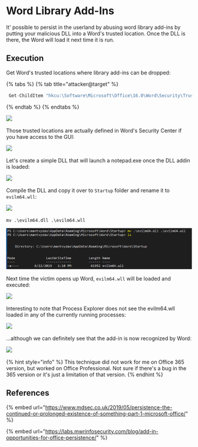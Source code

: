 # Word Library Add-Ins

It' possible to persist in the userland by abusing word library add-ins by putting your malicious DLL into a Word's trusted location. Once the DLL is there, the Word will load it next time it is run.

## Execution

Get Word's trusted locations where library add-ins can be dropped:

{% tabs %}
{% tab title="attacker@target" %}
```csharp
 Get-ChildItem "hkcu:\Software\Microsoft\Office\16.0\Word\Security\Trusted Locations"
```
{% endtab %}
{% endtabs %}

![](../../.gitbook/assets/annotation-2019-06-22-121402.png)

Those trusted locations are actually defined in Word's Security Center if you have access to the GUI:

![](../../.gitbook/assets/annotation-2019-06-22-121426.png)

Let's create a simple DLL that will launch a notepad.exe once the DLL addin is loaded:

![](../../.gitbook/assets/annotation-2019-06-22-143558.png)

Compile the DLL and copy it over to `Startup` folder and rename it to `evilm64.wll`:

![](../../.gitbook/assets/annotation-2019-06-22-121537.png)

```
mv .\evilm64.dll .\evilm64.wll
```

![](<../../.gitbook/assets/Annotation 2019-06-22 144024 (1).png>)

Next time the victim opens up Word, `evilm64.wll` will be loaded and executed:

![](../../.gitbook/assets/annotation-2019-06-22-143432.png)

Interesting to note that Process Explorer does not see the evilm64.wll loaded in any of the currently running processes:

![](../../.gitbook/assets/annotation-2019-06-22-144128.png)

...although we can definitely see that the add-in is now recognized by Word:

![](../../.gitbook/assets/annotation-2019-06-22-144219.png)

{% hint style="info" %}
This technique did not work for me on Office 365 version, but worked on Office Professional. Not sure if there's a bug in the 365 version or it's just a limitation of that version.
{% endhint %}

## References

{% embed url="https://www.mdsec.co.uk/2019/05/persistence-the-continued-or-prolonged-existence-of-something-part-1-microsoft-office/" %}

{% embed url="https://labs.mwrinfosecurity.com/blog/add-in-opportunities-for-office-persistence/" %}
